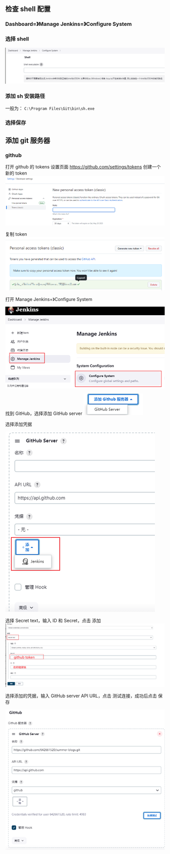 ## 检查 shell 配置

### Dashboard=》Manage Jenkins=》Configure System

### 选择 shell

![1682003428893](image/index/1682003428893.png)

### 添加 sh 安装路径

一般为： `C:\Program Files\Git\bin\sh.exe`

### 选择保存

## 添加 git 服务器

### github

打开 github 的 tokens 设置页面 https://github.com/settings/tokens
创建一个新的 token
![1682002125527](image/index/1682002125527.png)

复制 token
![1682002182191](image/index/1682002182191.png)

打开 Manage Jenkins=》Configure System

![1682002266509](image/index/1682002266509.png)

找到 GitHub，选择添加 GitHub server
![1682002357384](image/index/1682002357384.png)

选择添加凭据

![1682002408182](image/index/1682002408182.png)

选择 Secret text，输入 ID 和 Secret，点击 添加
![1682002485524](image/index/1682002485524.png)

选择添加的凭据，输入 GitHub server API URL，点击 测试连接，成功后点击 保存

![1682002575111](image/index/1682002575111.png)
